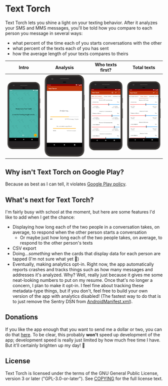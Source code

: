 # Text Torch  

Text Torch lets you shine a light on your texting behavior. After it analyzes your SMS and MMS messages, you'll be told how you compare to each person you message in several ways:
- what percent of the time each of you starts conversations with the other
- what percent of the texts each of you has sent
- how the average length of your texts compares to theirs

| Intro | Analysis | Who texts first? | Total texts
|:-:|:-:|:-:|:-:|
![Intro](framed_screenshots/intro.png) | ![Analysis](framed_screenshots/analysis.png) | ![Who texts first?](framed_screenshots/who_texts_first.png) | ![Total texts](framed_screenshots/total_texts.png)

## Why isn't Text Torch on Google Play?

Because as best as I can tell, it violates [Google Play policy](https://support.google.com/googleplay/android-developer/answer/9047303#invalid).

## What's next for Text Torch?

I'm fairly busy with school at the moment, but here are some features I'd like to add when I get the chance:
- Displaying how long each of the two people in a conversation takes, on average, to respond when the other person starts a conversation
  - Or maybe just how long each of the two people takes, on average, to respond to the other person's texts
- CSV export
- Doing…*something* when the cards that display data for each person are tapped (I'm not sure what yet 🤔)
- Eventually, making analytics opt-in. Right now, the app automatically reports crashes and tracks things such as how many messages and addresses it's analyzed. Why? Well, really just because it gives me some neat-looking numbers to put on my resume. Once that's no longer a concern, I plan to make it opt-in. I feel fine about tracking these metadata-type things, but if you don't, feel free to build your own version of the app with analytics disabled! (The fastest way to do that is to just remove the Sentry DSN from [AndroidManifest.xml](app/src/main/AndroidManifest.xml)).

## Donations

If you like the app enough that you want to send me a dollar or two, you can do that [here](https://paypal.me/mileskrell). To be clear, this probably **won't** speed up development of the app; development speed is really just limited by how much free time I have. But it'll certainly brighten up my day! 🙂

## License

Text Torch is licensed under the terms of the GNU General Public License, version 3 or later ("GPL-3.0-or-later"). See [COPYING](COPYING) for the full license text.
